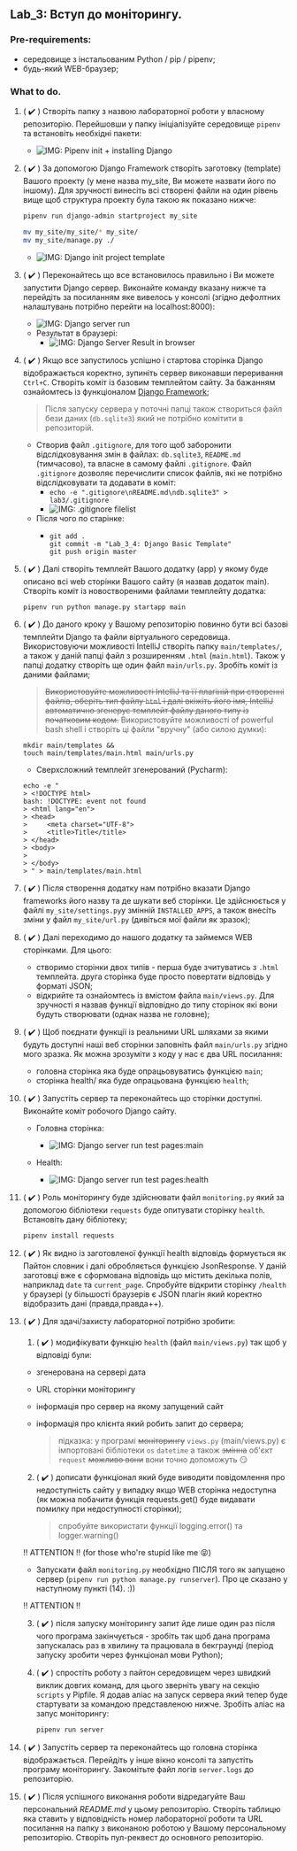 ## Lab_3: Вступ до моніторингу.
### Pre-requirements:
- середовище з інстальованим Python / pip / pipenv;
- будь-який WEB-браузер;

### What to do.
1. ( :heavy_check_mark: ) Створіть папку з назвою лабораторної роботи у власному репозиторію. Перейшовши у папку ініціалізуйте середовище `pipenv` та встановіть необхідні пакети:
    - ![IMG: Pipenv init + installing Django](./imgs/lab3_1_install_env.png) 
    
2. ( :heavy_check_mark: ) За допомогою Django Framework створіть заготовку (template) Вашого проекту  (у мене назва my_site, Ви можете назвати його по іншому). Для зручності винесіть всі створені файли на один рівень вище щоб структура проекту була такою як показано нижче: 
    ```bash
    pipenv run django-admin startproject my_site
    
    mv my_site/my_site/* my_site/
    mv my_site/manage.py ./
    ```
    - ![IMG: Django init project template](./imgs/lab3_2.1_django_init.png)
    
3. ( :heavy_check_mark: ) Переконайтесь що все встановилось правильно і Ви можете запустити Django сервер. Виконайте команду вказану нижче та перейдіть за посиланням яке вивелось у консолі (згідно дефолтних налаштувань потрібно перейти на localhost:8000):
    
    - ![IMG: Django server run](./imgs/lab3_3_3.1_launch_server.png)
    - Результат в браузері:
      - ![IMG: Django Server Result in browser](./imgs/lab3_3.2_launch_result.png)
      
4. ( :heavy_check_mark: ) Якщо все запустилось успішно і стартова сторінка Django відображається коректно, зупиніть сервер виконавши переривання `Ctrl+C`. Створіть коміт із базовим темплейтом сайту. За бажанням ознайомтесь із функціоналом [Django Framework](https://www.djangoproject.com/);
    > Після запуску сервера у поточні папці також створиться файл бези даних (`db.sqlite3`) який не потрібно комітити в репозиторій.
    
    - Створив файл `.gitignore`, для того щоб заборонити відслідковування змін в файлах: `db.sqlite3`, `README.md` (тимчасово), та власне в самому файлі `.gitignore`. Файл `.gitignore` дозволяє перечислити список файлів, які не потрібно відслідковувати та додавати в коміт:
      - ` echo -e ".gitignore\nREADME.md\ndb.sqlite3" > lab3/.gitignore `
      - ![IMG: .gitignore filelist](./imgs/lab3_4.1_create_gitignore.png)
    - Після чого по старінке:
      - ```
        git add .
        git commit -m "Lab_3_4: Django Basic Template"
        git push origin master
        ```
      
5. ( :heavy_check_mark: ) Далі створіть темплейт Вашого додатку (app) у якому буде описано всі web сторінки Вашого сайту (я назвав додаток main). Створіть коміт із новоствореними файлами темплейту додатка:
    ```bash
    pipenv run python manage.py startapp main
    ```
6. ( :heavy_check_mark: ) До даного кроку у Вашому репозиторію повинно бути всі базові темплейти Django та файли віртуального середовища. Використовуючи можливості IntelliJ створіть папку `main/templates/`, а також у даній папці файл з розширенням `.html` (`main.html`). Також у папці додатку створіть ще один файл `main/urls.py`. Зробіть коміт із даними файлами;
    > ~~Використовуйте можливості IntelliJ та її плагіній при створенні файлів, оберіть тип файлу `html` і далі вкіжіть його імя, IntelliJ автоматично згенерує темплейт файлу даного типу із початковим кодом.~~
    > Використовуйте можливості of powerful bash shell і створіть ці файли "вручну" (або силою думки):
    
    ``` 
    mkdir main/templates &&
    touch main/templates/main.html main/urls.py
    ```
    
    - Сверхсложний темплейт згенерований (Pycharm):
    ```
    echo -e "
    > <!DOCTYPE html>
    bash: !DOCTYPE: event not found
    > <html lang="en">
    > <head>
    >     <meta charset="UTF-8">
    >     <title>Title</title>
    > </head>
    > <body>
    > 
    > </body>
    > " > main/templates/main.html
    ```
    
7. ( :heavy_check_mark: ) Після створення додатку нам потрібно вказати Django frameworks його назву та де шукати веб сторінки. Це здійснюється у файлі `my_site/settings.py`у змінній `INSTALLED_APPS`, а також внесіть зміни у файл `my_site/url.py` (дивіться мої файли як зразок);

8. ( :heavy_check_mark: ) Далі переходимо до нашого додатку та займемся WEB сторінками. Для цього:
    - створимо сторінки двох типів - перша буде зчитуватись з `.html` темплейта. друга сторінка буде просто повертати відповідь у форматі JSON;
    - відкрийте та ознайомтесь із вмістом файла `main/views.py`. Для зручності я назвав функції відповідно до типу сторінок які вони будуть створювати (однак назва не головне);
     
9. ( :heavy_check_mark: ) Щоб поєднати функції із реальними URL шляхами за якими будуть доступні наші веб сторінки заповніть файл `main/urls.py` згідно мого зразка. Як можна зрозуміти з коду у нас є два URL посилання:
    - головна сторінка яка буде опрацьовуватись функцією `main`;
    - сторінка health/ яка буде опрацьована функцією `health`;
    
10. ( :heavy_check_mark: ) Запустіть сервер та переконайтесь що сторінки доступні. Виконайте коміт робочого Django сайту.
    - Головна сторінка:
      - ![IMG: Django server run test pages:main](./imgs/lab3_10.1_main.png)
    
    - Health:
      - ![IMG: Django server run test pages:health](./imgs/lab3_10.2_health.png)
      
11. ( :heavy_check_mark: ) Роль моніторингу буде здійснювати файл `monitoring.py` який за допомогою бібліотеки `requests` буде опитувати сторінку `health`. Встановіть дану бібліотеку;
    ```bash
    pipenv install requests
    ```
    
12. ( :heavy_check_mark: ) Як видно із заготовленої функції health відповідь формується як Пайтон словник і далі обробляється функцією JsonResponse. У даній заготовці вже є сформована відповідь що містить декілька полів, наприклад `date` та `current_page`. Спробуйте відкрити сторінку `/health` у браузері (у більшості браузерів є JSON плагін який коректно відобразить дані (правда,правда++).

13. ( :heavy_check_mark: ) Для здачі/захисту лабораторної потрібно зробити:
    1) ( :heavy_check_mark: ) модифікувати функцію `health` (файл `main/views.py`) так щоб у відповіді були:
      * згенерована на сервері дата
      * URL сторінки моніторингу
      * інформація про сервер на якому запущений сайт
      * інформація про клієнта який робить запит до сервера;
      
        > підказка: у програмі ~~моніторингу~~ `views.py` (main/views.py) є імпортовані бібліотеки `os` `datetime` а також ~~змінна~~ об'єкт `request` ~~можливо вони~~ вони точно допоможуть :smirk:
        
    2) ( :heavy_check_mark: ) дописати функціонал який буде виводити повідомлення про недоступність сайту у випадку якщо WEB сторінка недоступна (як можна побачити функція requests.get() буде видавати помилку при недоступності сторінки);
        > спробуйте використати функції logging.error() та logger.warning()
        
    :bangbang: ATTENTION :bangbang: (for those who're stupid like me :stuck_out_tongue_closed_eyes:)
       - Запускати файл `monitoring.py` необхідно ПІСЛЯ того як запущено сервер (`pipenv run python manage.py runserver`). Про це сказано у наступному пункті (14). :))
     
    :bangbang: ATTENTION :bangbang:
    
    3) ( :heavy_check_mark: ) після запуску моніторингу запит йде лише один раз після чого програма закінчується - зробіть так щоб дана програма запускалась раз в хвилину та працювала в бекграунді (період запуску зробити через функціонал мови Python);
    
    4) ( :heavy_check_mark: ) спростіть роботу з пайтон середовищем через швидкий виклик довгих команд, для цього зверніть увагу на секцію `scripts` у Pipfile. Я додав аліас на запуск сервера який тепер буде стартувати за командою представленою нижче. Зробіть аліас на запус моніторингу:
        ```bash
        pipenv run server
        ```
14. ( :heavy_check_mark: ) Запустіть сервер та переконайтесь що головна сторінка відображається. Перейдіть у інше вікно консолі та запустіть програму моніторингу. Закомітьте файл логів `server.logs` до репозиторію.

15. ( :heavy_check_mark: ) Після успішного виконання роботи відредагуйте Ваш персональний _README.md_ у цьому репозиторію. Створіть таблицю яка ставить у відповідність номер лабораторної роботи та URL посилання на папку з виконаною роботою у Вашому персональному репозиторію. Створіть пул-реквест до основного репозиторію.

